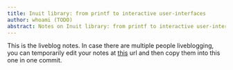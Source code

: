 ```yaml
---
title: Inuit library: from printf to interactive user-interfaces
author: whoami (TODO)
abstract: Notes on Inuit library: from printf to interactive user-interfaces
---
```


This is the liveblog notes.  In case there are multiple
people liveblogging, you can temporarily edit your notes
at [this](inuit-library--from-/template.md) url and then copy them into this one in one
commit.
